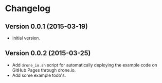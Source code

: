 # Changelog

## Version 0.0.1 (2015-03-19)

* Initial version.


## Version 0.0.2 (2015-03-25)

* Add `drone_io.sh` script for automatically deploying the example code on
  GitHub Pages through drone.io.
* Add some example todo's.
